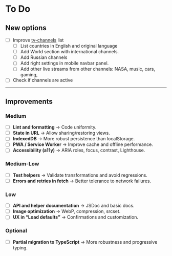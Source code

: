 # To Do

## New options

- [ ] Improve [tv-channels](./json-tv/tv-channels.json) list
    - [ ] List countries in English and original language
    - [ ] Add World section with international channels.
    - [ ] Add Russian channels
    - [ ] Add right settings in mobile navbar panel.
    - [ ] Add other live streams from other channels: NASA, music, cars, gaming,
- [ ] Check if channels are active

----

## Improvements

### Medium

- [ ] **Lint and formatting** → Code uniformity.
- [ ] **State in URL** → Allow sharing/restoring views.
- [ ] **IndexedDB** → More robust persistence than localStorage.
- [ ] **PWA / Service Worker** → Improve cache and offline performance.
- [ ] **Accessibility (a11y)** → ARIA roles, focus, contrast, Lighthouse.

### Medium-Low

- [ ] **Test helpers** → Validate transformations and avoid regressions.
- [ ] **Errors and retries in fetch** → Better tolerance to network failures.

### Low

- [ ] **API and helper documentation** → JSDoc and basic docs.
- [ ] **Image optimization** → WebP, compression, srcset.
- [ ] **UX in “Load defaults”** → Confirmations and customization.

### Optional

- [ ] **Partial migration to TypeScript** → More robustness and progressive typing.
